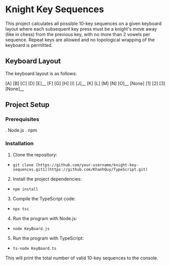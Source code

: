 # Knight Key Sequences
This project calculates all possible 10-key sequences on a given keyboard layout where each subsequent key press must be a knight's move away (like in chess) from the previous key, with no more than 2 vowels per sequence. Repeat keys are allowed and no topological wrapping of the keyboard is permitted.

## Keyboard Layout
The keyboard layout is as follows:


[A] [B] [C] [D] [E]__
[F] [G] [H] [I] [J]__
[K] [L] [M] [N] [O]__
[None] [1] [2] [3] [None]__
     
## Project Setup
### Prerequisites
. Node.js
. npm

### Installation
1. Clone the repository:
* `git clone [https://github.com/your-username/knight-key-sequences.git1](https://github.com/KhanhQuy/TypeScript.git)`

2. Install the project dependencies:
* `npm install`

3. Compile the TypeScript code:
* `npx tsc`

4. Run the program with Node.js:
* `node KeyBoard.js`

5. Run the program with TypeScript:
* `ts-node KeyBoard.ts`

This will print the total number of valid 10-key sequences to the console.

